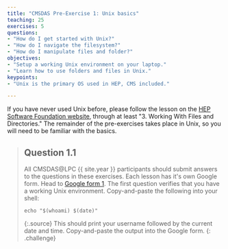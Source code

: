 ```yaml
---
title: "CMSDAS Pre-Exercise 1: Unix basics"
teaching: 25
exercises: 5
questions:
- "How do I get started with Unix?"
- "How do I navigate the filesystem?"
- "How do I manipulate files and folder?"
objectives:
- "Setup a working Unix environment on your laptop."
- "Learn how to use folders and files in Unix."
keypoints:
- "Unix is the primary OS used in HEP, CMS included."

---
```


If you have never used Unix before, please follow the lesson on the [HEP Software Foundation website](https://swcarpentry.github.io/shell-novice/index.html), through at least "3. Working With Files and Directories." The remainder of the pre-exercises takes place in Unix, so you will need to be familiar with the basics. 

> ## Question 1.1
> All CMSDAS@LPC {{ site.year }} participants should submit answers to the questions in these exercises. Each lesson has it's own Google form. Head to [Google form 1][Set1_form]. The first question verifies that you have a working Unix environment. Copy-and-paste the following into your shell:
> ~~~shell
> echo "$(whoami) $(date)"
> ~~~
> {:.source}
> This should print your username followed by the current date and time. Copy-and-paste the output into the Google form. 
{: .challenge}

[Set1_form]: https://forms.gle/yY5PW7FYqSaGFkQ9A


